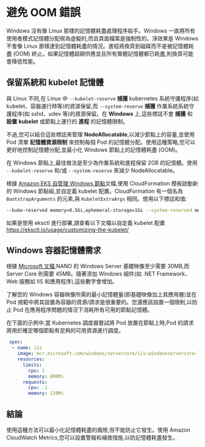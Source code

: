 # 避免 OOM 錯誤

Windows 沒有像 Linux 那樣的記憶體耗盡處理程序殺手。Windows 一直將所有使用者模式記憶體分配視為虛擬的,而且頁面檔案是強制性的。淨效果是 Windows 不會像 Linux 那樣達到記憶體耗盡的情況。進程將換頁到磁碟而不是被記憶體耗盡 (OOM) 終止。如果記憶體超額供應並且所有實體記憶體都已耗盡,則換頁可能會降低性能。

## 保留系統和 kubelet 記憶體
與 Linux 不同,在 Linux 中 `--kubelet-reserve` **捕獲** kubernetes 系統守護程序(如 kubelet、容器運行時等)的資源保留,而 `--system-reserve` **捕獲** 作業系統系統守護程序(如 sshd、udev 等)的資源保留。在 **Windows** 上,這些標誌不會 **捕獲** 和 **設置** **kubelet** 或節點上運行的 **進程** 的記憶體限制。

不過,您可以結合這些標誌來管理 **NodeAllocatable**,以減少節點上的容量,並使用 Pod 清單 **記憶體資源限制** 來控制每個 Pod 的記憶體分配。使用這種策略,您可以更好地控制記憶體分配,並最小化 Windows 節點上的記憶體耗盡 (OOM)。

在 Windows 節點上,最佳做法是至少為作業系統和進程保留 2GB 的記憶體。使用 `--kubelet-reserve` 和/或 `--system-reserve` 來減少 NodeAllocatable。

根據 [Amazon EKS 自管理 Windows 節點](https://docs.aws.amazon.com/eks/latest/userguide/launch-windows-workers.html)文檔,使用 CloudFormation 模板啟動新的 Windows 節點組,並自定義 kubelet 配置。CloudFormation 有一個名為 `BootstrapArguments` 的元素,與 `KubeletExtraArgs` 相同。使用以下標誌和值:

```bash
--kube-reserved memory=0.5Gi,ephemeral-storage=1Gi --system-reserved memory=1.5Gi,ephemeral-storage=1Gi --eviction-hard memory.available<200Mi,nodefs.available<10%"
```

如果是使用 eksctl 進行部署,請查看以下文檔以自定義 kubelet 配置 https://eksctl.io/usage/customizing-the-kubelet/

## Windows 容器記憶體需求
根據 [Microsoft 文檔](https://docs.microsoft.com/en-us/virtualization/windowscontainers/deploy-containers/system-requirements),NANO 的 Windows Server 基礎映像至少需要 30MB,而 Server Core 則需要 45MB。隨著添加 Windows 組件(如 .NET Framework、Web 服務如 IIS 和應用程序),這些數字會增加。

了解您的 Windows 容器映像所需的最小記憶體量(即基礎映像加上其應用層)並在 Pod 規範中將其設置為容器的資源/請求是很重要的。您還應該設置一個限制,以防止 Pod 在應用程序問題的情況下消耗所有可用的節點記憶體。

在下面的示例中,當 Kubernetes 調度器嘗試將 Pod 放置在節點上時,Pod 的請求將用於確定哪個節點有足夠的可用資源進行調度。

```yaml
 spec:
  - name: iis
    image: mcr.microsoft.com/windows/servercore/iis:windowsservercore-ltsc2019
    resources:
      limits:
        cpu: 1
        memory: 800Mi
      requests:
        cpu: .1
        memory: 128Mi
```

## 結論

使用這種方法可以最小化記憶體耗盡的風險,但不能防止它發生。使用 Amazon CloudWatch Metrics,您可以設置警報和補救措施,以防記憶體耗盡發生。